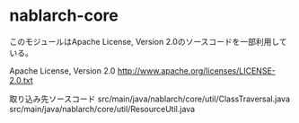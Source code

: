 # nablarch-core 

   このモジュールはApache License, Version 2.0のソースコードを一部利用している。

   Apache License, Version 2.0
       http://www.apache.org/licenses/LICENSE-2.0.txt

   取り込み先ソースコード
     src/main/java/nablarch/core/util/ClassTraversal.java
     src/main/java/nablarch/core/util/ResourceUtil.java
